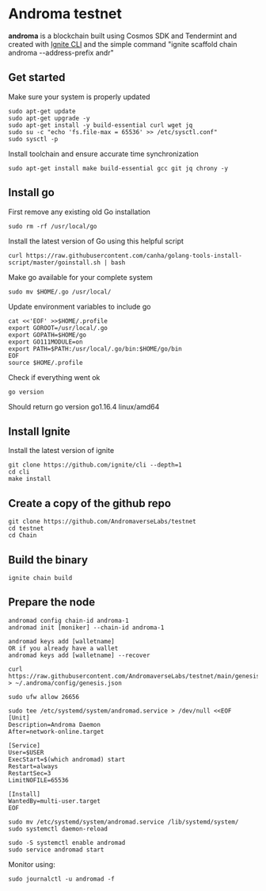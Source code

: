 # Androma testnet
**androma** is a blockchain built using Cosmos SDK and Tendermint and created with [Ignite CLI](https://ignite.com/cli) and the simple command "ignite scaffold chain androma --address-prefix andr"

## Get started
Make sure your system is properly updated
```
sudo apt-get update
sudo apt-get upgrade -y
sudo apt-get install -y build-essential curl wget jq
sudo su -c "echo 'fs.file-max = 65536' >> /etc/sysctl.conf"
sudo sysctl -p
```

Install toolchain and ensure accurate time synchronization 
```
sudo apt-get install make build-essential gcc git jq chrony -y
```

## Install go
First remove any existing old Go installation
```
sudo rm -rf /usr/local/go
```

Install the latest version of Go using this helpful script 
```
curl https://raw.githubusercontent.com/canha/golang-tools-install-script/master/goinstall.sh | bash
```
Make go available for your complete system
```
sudo mv $HOME/.go /usr/local/
```

Update environment variables to include go
```
cat <<'EOF' >>$HOME/.profile
export GOROOT=/usr/local/.go
export GOPATH=$HOME/go
export GO111MODULE=on
export PATH=$PATH:/usr/local/.go/bin:$HOME/go/bin
EOF
source $HOME/.profile
```

Check if everything went ok
```
go version
```
Should return go version go1.16.4 linux/amd64

## Install Ignite
Install the latest version of ignite
```
git clone https://github.com/ignite/cli --depth=1
cd cli 
make install
```

## Create a copy of the github repo
```
git clone https://github.com/AndromaverseLabs/testnet
cd testnet
cd Chain
```

## Build the binary
```
ignite chain build
```

## Prepare the node
```
andromad config chain-id androma-1
andromad init [moniker] --chain-id androma-1

andromad keys add [walletname] 
OR if you already have a wallet
andromad keys add [walletname] --recover

curl https://raw.githubusercontent.com/AndromaverseLabs/testnet/main/genesis.json > ~/.androma/config/genesis.json

sudo ufw allow 26656

sudo tee /etc/systemd/system/andromad.service > /dev/null <<EOF
[Unit]
Description=Androma Daemon
After=network-online.target

[Service]
User=$USER
ExecStart=$(which andromad) start
Restart=always
RestartSec=3
LimitNOFILE=65536

[Install]
WantedBy=multi-user.target
EOF

sudo mv /etc/systemd/system/andromad.service /lib/systemd/system/
sudo systemctl daemon-reload

sudo -S systemctl enable andromad
sudo service andromad start
```
Monitor using:
```
sudo journalctl -u andromad -f
```
